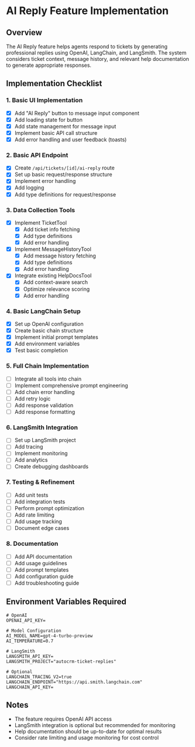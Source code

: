 # AI Reply Feature Implementation

## Overview
The AI Reply feature helps agents respond to tickets by generating professional replies using OpenAI, LangChain, and LangSmith. The system considers ticket context, message history, and relevant help documentation to generate appropriate responses.

## Implementation Checklist

### 1. Basic UI Implementation
- [x] Add "AI Reply" button to message input component
- [x] Add loading state for button
- [x] Add state management for message input
- [x] Implement basic API call structure
- [x] Add error handling and user feedback (toasts)

### 2. Basic API Endpoint
- [x] Create `/api/tickets/[id]/ai-reply` route
- [x] Set up basic request/response structure
- [x] Implement error handling
- [x] Add logging
- [x] Add type definitions for request/response

### 3. Data Collection Tools
- [x] Implement TicketTool
  - [x] Add ticket info fetching
  - [x] Add type definitions
  - [x] Add error handling
- [x] Implement MessageHistoryTool
  - [x] Add message history fetching
  - [x] Add type definitions
  - [x] Add error handling
- [x] Integrate existing HelpDocsTool
  - [x] Add context-aware search
  - [x] Optimize relevance scoring
  - [x] Add error handling

### 4. Basic LangChain Setup
- [x] Set up OpenAI configuration
- [x] Create basic chain structure
- [x] Implement initial prompt templates
- [x] Add environment variables
- [x] Test basic completion

### 5. Full Chain Implementation
- [ ] Integrate all tools into chain
- [ ] Implement comprehensive prompt engineering
- [ ] Add chain error handling
- [ ] Add retry logic
- [ ] Add response validation
- [ ] Add response formatting

### 6. LangSmith Integration
- [ ] Set up LangSmith project
- [ ] Add tracing
- [ ] Implement monitoring
- [ ] Add analytics
- [ ] Create debugging dashboards

### 7. Testing & Refinement
- [ ] Add unit tests
- [ ] Add integration tests
- [ ] Perform prompt optimization
- [ ] Add rate limiting
- [ ] Add usage tracking
- [ ] Document edge cases

### 8. Documentation
- [ ] Add API documentation
- [ ] Add usage guidelines
- [ ] Add prompt templates
- [ ] Add configuration guide
- [ ] Add troubleshooting guide

## Environment Variables Required
```env
# OpenAI
OPENAI_API_KEY=

# Model Configuration
AI_MODEL_NAME=gpt-4-turbo-preview
AI_TEMPERATURE=0.7

# LangSmith
LANGSMITH_API_KEY=
LANGSMITH_PROJECT="autocrm-ticket-replies"

# Optional
LANGCHAIN_TRACING_V2=true
LANGCHAIN_ENDPOINT="https://api.smith.langchain.com"
LANGCHAIN_API_KEY=
```

## Notes
- The feature requires OpenAI API access
- LangSmith integration is optional but recommended for monitoring
- Help documentation should be up-to-date for optimal results
- Consider rate limiting and usage monitoring for cost control 